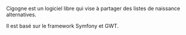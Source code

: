 Cigogne est un logiciel libre qui vise à partager des listes de naissance alternatives.

Il est basé sur le framework Symfony et GWT.